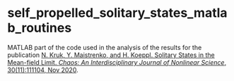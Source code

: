# self_propelled_solitary_states_matlab_routines

MATLAB part of the code used in the analysis of the results for the publication [N. Kruk, Y. Maistrenko, and H. Koeppl. Solitary States in the Mean-field Limit. *Chaos: An Interdisciplinary Journal of Nonlinear Science*, 30(11):111104, Nov 2020](https://aip.scitation.org/doi/10.1063/5.0029585).
